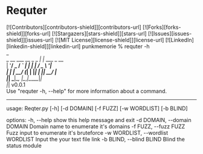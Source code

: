 # Requter
[![Contributors][contributors-shield]][contributors-url]
[![Forks][forks-shield]][forks-url]
[![Stargazers][stars-shield]][stars-url]
[![Issues][issues-shield]][issues-url]
[![MIT License][license-shield]][license-url]
[![LinkedIn][linkedin-shield]][linkedin-url]
punkmemorie % requter -h                                                                         
                                  _                        
             _ __ ___  __ _ _   _| |_ ___ _ __             
            | '__/ _ \/ _` | | | | __/ _ \ '__|            
            | | |  __/ (_| | |_| | ||  __/ |               
            |_|  \___|\__, |\__,_|\__\___|_|               
                         |_|                v0.0.1         
            Use "requter -h, --help" for more information about a command.                                               
______________________________________________________________________
usage: Reqter.py [-h] [-d DOMAIN] [-f FUZZ] [-w WORDLIST] [-b BLIND]

options:
  -h, --help            show this help message and exit
  -d DOMAIN, --domain DOMAIN
                        Domain name to enumerate it's domains
  -f FUZZ, --fuzz FUZZ  Fuzz input to enumerate it's bruteforce
  -w WORDLIST, --wordlist WORDLIST
                        Input the your text file link
  -b BLIND, --blind BLIND
                        Blind the status module
